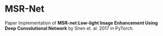 # MSR-Net

Paper Implementation of **MSR-net:Low-light Image Enhancement Using Deep Convolutional Network** by Shen et. al. 2017 in PyTorch.
